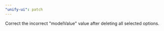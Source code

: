 ```yaml
---
"unify-ui": patch
---
```


Correct the incorrect "modelValue" value after deleting all selected options.
